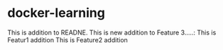 # docker-learning
This is addition to READNE.
This is new addition to Feature 3.....:
This is Featur1 addition
This is Feature2 addition
